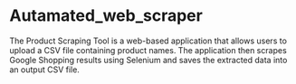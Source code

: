 # Autamated_web_scraper
The Product Scraping Tool is a web-based application that allows users to upload a CSV file containing product names. The application then scrapes Google Shopping results using Selenium and saves the extracted data into an output CSV file.
